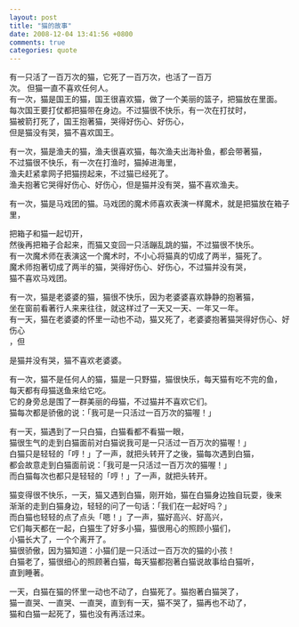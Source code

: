 ```yaml
---
layout: post
title: "猫的故事"
date: 2008-12-04 13:41:56 +0800
comments: true
categories: quote
---
```

有一只活了一百万次的猫，它死了一百万次，也活了一百万  
次。 但猫一直不喜欢任何人。  
有一次，猫是国王的猫，国王很喜欢猫，做了一个美丽的篮子，把猫放在里面。  
每次国王要打仗都把猫带在身边。不过猫很不快乐，有一次在打扙时，  
猫被箭打死了，国王抱著猫，哭得好伤心、好伤心，  
但是猫没有哭，猫不喜欢国王。  


有一次，猫是渔夫的猫，渔夫很喜欢猫，每次渔夫出海补鱼，都会带著猫，  
不过猫很不快乐，有一次在打渔时，猫掉进海里，  
渔夫赶紧拿网子把猫捞起来，不过猫已经死了。  
渔夫抱著它哭得好伤心、好伤心，但是猫并没有哭，猫不喜欢渔夫。  


有一次，猫是马戏团的猫。马戏团的魔术师喜欢表演一样魔术，就是把猫放在箱子里，  

把箱子和猫一起切开，  
然後再把箱子合起来，而猫又变回一只活蹦乱跳的猫，不过猫很不快乐。  
有一次魔术师在表演这一个魔术时，不小心将猫真的切成了两半，猫死了。  
魔术师抱著切成了两半的猫，哭得好伤心、好伤心，不过猫并没有哭，  
猫不喜欢马戏团。  


有一次，猫是老婆婆的猫，猫很不快乐，因为老婆婆喜欢静静的抱著猫，  
坐在窗前看著行人来来往往，就这样过了一天又一天、一年又一年。  
有一天，猫在老婆婆的怀里一动也不动，猫又死了，老婆婆抱著猫哭得好伤心、好伤心  
，但  


是猫并没有哭，猫不喜欢老婆婆。  


有一次，猫不是任何人的猫，猫是一只野猫，猫很快乐，每天猫有吃不完的鱼，  
每天都有母猫送鱼来给它吃。  
它的身旁总是围了一群美丽的母猫，不过猫并不喜欢它们。  
猫每次都是骄傲的说：「我可是一只活过一百万次的猫喔！」  


有一天，猫遇到了一只白猫，白猫看都不看猫一眼，  
猫很生气的走到白猫面前对白猫说我可是一只活过一百万次的猫喔！」  
白猫只是轻轻的「哼！」了一声，就把头转开了之後，猫每次遇到白猫，  
都会故意走到白猫面前说：「我可是一只活过一百万次的猫喔！」  
而白猫每次也都只是轻轻的「哼！」了一声，就把头转开。  


猫变得很不快乐，一天，猫又遇到白猫，刚开始，猫在白猫身边独自玩耍，後来  
渐渐的走到白猫身边，轻轻的问了一句话：「我们在一起好吗？」  
而白猫也轻轻的点了点头「嗯！」了一声，猫好高兴、好高兴，  
它们每天都在一起，白猫生了好多小猫，猫很用心的照顾小猫们，  
小猫长大了，一个个离开了。  
猫很骄傲，因为猫知道：小猫们是一只活过一百万次的猫的小孩！  
白猫老了，猫很细心的照顾著白猫，每天猫都抱著白猫说故事给白猫听，  
直到睡著。  


一天，白猫在猫的怀里一动也不动了，白猫死了。猫抱著白猫哭了，  
猫一直哭、一直哭、一直哭，直到有一天，猫不哭了，猫再也不动了，  
猫和白猫一起死了，猫也没有再活过来。
